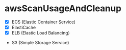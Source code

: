 # awsScanUsageAndCleanup

* [x] ECS (Elastic Container Service)
* [x] ElastiCache
* [x] ELB (Elastic Load Balancing)
* S3 (Simple Storage Service)

